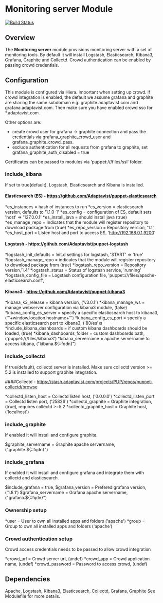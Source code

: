 # Monitoring server Module
[![Build Status](https://travis-ci.org/Adaptavist/puppet-monitoring_server.svg?branch=master)](https://travis-ci.org/Adaptavist/puppet-monitoring_server)

## Overview

The **Monitoring server** module provisions monitoring server with a set of monitoring tools. By default it will install Logstash, Elasticsearch, Kibana3, Grafana, Graphite and Collectd. Crowd authentication can be enabled by passing crowd credentials. 

## Configuration

This module is configured via Hiera.
Important when setting up crowd. If crowd integration is enabled, the default we assume grafana and graphite are sharing 
the same subdomain e.g. graphite.adaptavist.com and grafana.adaptavist.com. Then make sure you have enabled crowd sso for *.adaptavist.com. 

Other options are:

* create crowd user for grafana -> graphite connection and pass the credentials via grafana_graphite_crowd_user and grafana_graphite_crowd_pass.
* exclude authentication for all requests from grafana to graphite, set grafana_graphite_auth_disabled = true

Certificates can be passed to modules via 'puppet:///files/ssl' folder.

### include_kibana

If set to true(default), Logstash, Elasticsearch and Kibana is installed. 

#### Elasticsearch (ES) - https://github.com/Adaptavist/puppet-elasticsearch
  *es_instances    = hash of instances to run
  *es_version      = elasticsearch version, defaults to '1.1.0-1'
  *es_config       = configuration of ES, default sets 'host' => '127.0.0.1' 
  *es_install_java = should install java (true)
  *es_manage_repo  = indicates that the module will register repository to download package from (true)
  *es_repo_version = Repository version, '1.1',
  *es_host_port    = Listen host and port to access ES, 'http://192.168.0.1:9200'

#### Logstash - https://github.com/Adaptavist/puppet-logstash
  *logstash_init_defaults  = Init.d settings for logstash, 'START' => 'true'
  *logstash_manage_repo    = indicates that the module will register repository to download package from (true)
  *logstash_repo_version   = Repository version,'1.4'
  *logstash_status         = Status of logstash service, 'running'
  *logstash_config_file    = Logstash configuration file, 'puppet:///files/apache-elasticsearch.conf',

#### Kibana3 - https://github.com/Adaptavist/puppet-kibana3
  *kibana_k3_release         = kibana version, ('v3.0.1')
  *kibana_manage_ws          = manage webserver configuration via kibana3 module, (false)
  *kibana_config_es_server   = specify a specific elasticsearch host to kibana3, ('"+window.location.hostname+"')
  *kibana_config_es_port     = specify a specific elasticsearch port to kibana3, ('80/es')s
  *include_kibana_dashboards = if custom kibana dashboards should be loaded, (true)
  *kibana_dashboards_folder  = custom dashboards path, ('puppet:///files/kibana3')
  *kibana_servername         = apache servername to access kibana, ("kibana.${::fqdn}")

### include_collectd

If true(default), collectd server is installed. Make sure collectd version >= 5.2 is installed to support graphite integration.

####Collectd - https://stash.adaptavist.com/projects/PUP/repos/puppet-collectd/browse

  *collectd_listen_host   = Collectd listen host, ('0.0.0.0')
  *collectd_listen_port   = Collectd listen port, ('25826')
  *collectd_graphite      = Graphite integration, (true), requires collectd >=5.2
  *collectd_graphite_host = Graphite host, ('localhost')

### include_graphite

If enabled it will install and configure graphite.

 $graphite_servername = Graphite apache servername, ("graphite.${::fqdn}")

### include_grafana

If enabled it will install and configure grafana and integrate them with collectd and elasticsearch.

  $include_grafana = true,
  $grafana_version     = Prefered grafana version, ('1.8.1')
  $grafana_servername  = Grafana apache servername, ("grafana.${::fqdn}")
  
### Ownership setup
  
  *user  = User to own all installed apps and folders ('apache')
  *group = Group to own all installed apps and folders ('apache')

### Crowd authentication setup
  
Crowd access credentials needs to be passed to allow crowd integration

  *crowd_url = Crowd server url, (undef)
  *crowd_app = Crowd application name, (undef)
  *crowd_password = Password to access crowd, (undef)


## Dependencies

Apache, Logstash, Kibana3, Elasticsearch, Collectd, Grafana, Graphite
See Modulefile for more details.
